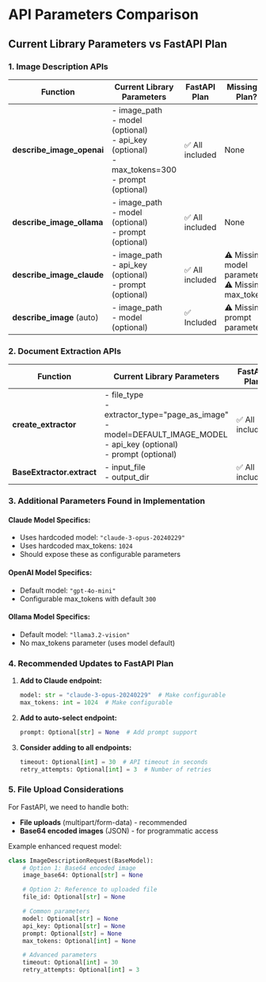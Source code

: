 # API Parameters Comparison

## Current Library Parameters vs FastAPI Plan

### 1. Image Description APIs

| Function | Current Library Parameters | FastAPI Plan | Missing in Plan? |
|----------|---------------------------|--------------|------------------|
| **describe_image_openai** | - image_path<br>- model (optional)<br>- api_key (optional)<br>- max_tokens=300<br>- prompt (optional) | ✅ All included | None |
| **describe_image_ollama** | - image_path<br>- model (optional)<br>- prompt (optional) | ✅ All included | None |
| **describe_image_claude** | - image_path<br>- api_key (optional)<br>- prompt (optional) | ✅ All included | ⚠️ Missing: model parameter<br>⚠️ Missing: max_tokens |
| **describe_image** (auto) | - image_path<br>- model (optional) | ✅ Included | ⚠️ Missing: prompt parameter |

### 2. Document Extraction APIs

| Function | Current Library Parameters | FastAPI Plan | Missing in Plan? |
|----------|---------------------------|--------------|------------------|
| **create_extractor** | - file_type<br>- extractor_type="page_as_image"<br>- model=DEFAULT_IMAGE_MODEL<br>- api_key (optional)<br>- prompt (optional) | ✅ All included | None |
| **BaseExtractor.extract** | - input_file<br>- output_dir | ✅ All included | None |

### 3. Additional Parameters Found in Implementation

#### Claude Model Specifics:
- Uses hardcoded model: `"claude-3-opus-20240229"`
- Uses hardcoded max_tokens: `1024`
- Should expose these as configurable parameters

#### OpenAI Model Specifics:
- Default model: `"gpt-4o-mini"`
- Configurable max_tokens with default `300`

#### Ollama Model Specifics:
- Default model: `"llama3.2-vision"`
- No max_tokens parameter (uses model default)

### 4. Recommended Updates to FastAPI Plan

1. **Add to Claude endpoint:**
   ```python
   model: str = "claude-3-opus-20240229"  # Make configurable
   max_tokens: int = 1024  # Make configurable
   ```

2. **Add to auto-select endpoint:**
   ```python
   prompt: Optional[str] = None  # Add prompt support
   ```

3. **Consider adding to all endpoints:**
   ```python
   timeout: Optional[int] = 30  # API timeout in seconds
   retry_attempts: Optional[int] = 3  # Number of retries
   ```

### 5. File Upload Considerations

For FastAPI, we need to handle both:
- **File uploads** (multipart/form-data) - recommended
- **Base64 encoded images** (JSON) - for programmatic access

Example enhanced request model:
```python
class ImageDescriptionRequest(BaseModel):
    # Option 1: Base64 encoded image
    image_base64: Optional[str] = None

    # Option 2: Reference to uploaded file
    file_id: Optional[str] = None

    # Common parameters
    model: Optional[str] = None
    api_key: Optional[str] = None
    prompt: Optional[str] = None
    max_tokens: Optional[int] = None

    # Advanced parameters
    timeout: Optional[int] = 30
    retry_attempts: Optional[int] = 3
```
